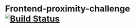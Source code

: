 # Frontend-proximity-challenge [![Build Status](https://travis-ci.com/CristianTurcios/Frontend-proximity-challenge.svg?branch=master)](https://travis-ci.com/CristianTurcios/Frontend-proximity-challenge)

